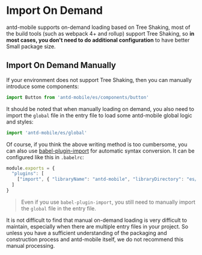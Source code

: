 # Import On Demand

antd-mobile supports on-demand loading based on Tree Shaking, most of the build tools (such as webpack 4+ and rollup) support Tree Shaking, so **in most cases, you don't need to do additional configuration** to have better Small package size.

## Import On Demand Manually

If your environment does not support Tree Shaking, then you can manually introduce some components:

```js
import Button from 'antd-mobile/es/components/button'
```

It should be noted that when manually loading on demand, you also need to import the `global` file in the entry file to load some antd-mobile global logic and styles:

```js
import 'antd-mobile/es/global'
```

Of course, if you think the above writing method is too cumbersome, you can also use [babel-plugin-import](https://github.com/ant-design/babel-plugin-import) for automatic syntax conversion. It can be configured like this in `.babelrc`:

```js
module.exports = {
  "plugins": [
    ["import", { "libraryName": "antd-mobile", "libraryDirectory": "es/components", "style": false}]
  ]
}
```

> Even if you use `babel-plugin-import`, you still need to manually import the `global` file in the entry file.

It is not difficult to find that manual on-demand loading is very difficult to maintain, especially when there are multiple entry files in your project. So unless you have a sufficient understanding of the packaging and construction process and antd-mobile itself, we do not recommend this manual processing.
